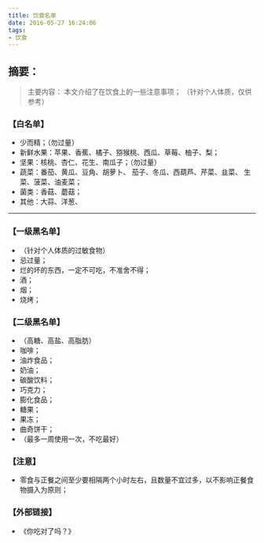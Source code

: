 ```yaml
---
title: 饮食名单
date: 2016-05-27 16:24:06
tags:
- 饮食
---
```


## 摘要：
> 主要内容：
本文介绍了在饮食上的一些注意事项；
（针对个人体质，仅供参考）


### 【白名单】
- 少而精；（勿过量）
- 新鲜水果：苹果、香蕉、橘子、猕猴桃、西瓜、草莓、柚子、梨；
- 坚果：核桃、杏仁、花生、南瓜子；（勿过量）
- 蔬菜：番茄、黄瓜、豆角、胡萝卜、
      茄子、冬瓜、西葫芦、芹菜、韭菜、
      生菜、菠菜、油麦菜；
- 菌类：香菇、蘑菇；
- 其他：大蒜、洋葱、


---
### 【一级黑名单】
- （针对个人体质的过敏食物）
- 忌过量；
- 烂的坏的东西，一定不可吃，不准舍不得；
- 酒；
- 烟；
- 烧烤；

### 【二级黑名单】
- （高糖、高盐、高脂肪）
- 咖啡；
- 油炸食品；
- 奶油；
- 碳酸饮料；
- 巧克力；
- 膨化食品；
- 糖果；
- 果冻；
- 曲奇饼干；
- （最多一周使用一次，不吃最好）



### 【注意】
- 零食与正餐之间至少要相隔两个小时左右，且数量不宜过多，以不影响正餐食物摄入为原则；

### 【外部链接】
- 《你吃对了吗？》
